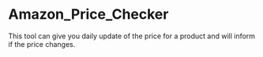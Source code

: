 # Amazon_Price_Checker
This tool can give you daily update of the price for a product and will inform if the price changes. 
